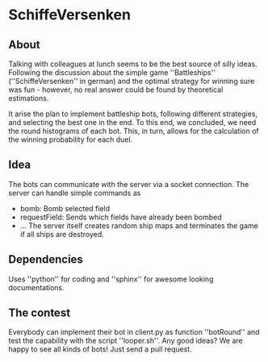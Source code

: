 # SchiffeVersenken

## About
Talking with colleagues at lunch seems to be the best source of silly ideas. Following the discussion about the simple game ''Battleships'' (''SchiffeVersenken'' in german) and the optimal strategy for winning sure was fun - however, no real answer could be found by theoretical estimations.

It arise the plan to implement battleship bots, following different strategies, and selecting the best one in the end. To this end, we concluded, we need the round histograms of each bot. This, in turn, allows for the calculation of the winning probability for each duel.

## Idea
The bots can communicate with the server via a socket connection. The server can handle simple commands as
- bomb: Bomb selected field
- requestField: Sends which fields have already been bombed
- ...
The server itself creates random ship maps and terminates the game if all ships are destroyed.

## Dependencies
Uses ''python'' for coding and ''sphinx'' for awesome looking documentations.

## The contest
Everybody can implement their bot in client.py as function ''botRound'' and test the capability with the script ''looper.sh''.
Any good ideas? We are happy to see all kinds of bots! Just send a pull request.
